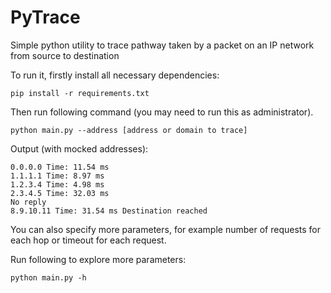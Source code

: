# PyTrace

Simple python utility to trace pathway taken by a 
packet on an IP network from source to destination 

To run it, firstly install all necessary dependencies:
```
pip install -r requirements.txt
```

Then run following command 
(you may need to run this as administrator).
```
python main.py --address [address or domain to trace]
```

Output (with mocked addresses):
```
0.0.0.0 Time: 11.54 ms
1.1.1.1 Time: 8.97 ms
1.2.3.4 Time: 4.98 ms
2.3.4.5 Time: 32.03 ms
No reply
8.9.10.11 Time: 31.54 ms Destination reached
```

You can also specify more parameters, for example number of requests 
for each hop or timeout for each request.

Run following to explore more parameters:
```
python main.py -h
```